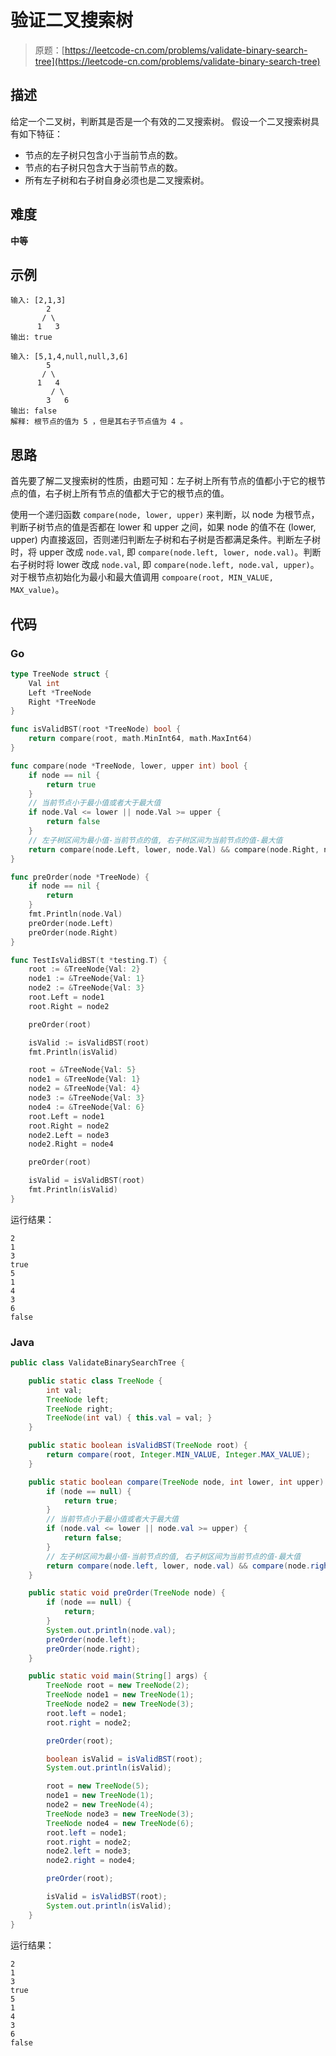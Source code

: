 # 验证二叉搜索树

> 原题：[https://leetcode-cn.com/problems/validate-binary-search-tree](https://leetcode-cn.com/problems/validate-binary-search-tree)

## 描述

给定一个二叉树，判断其是否是一个有效的二叉搜索树。
假设一个二叉搜索树具有如下特征：

* 节点的左子树只包含小于当前节点的数。
* 节点的右子树只包含大于当前节点的数。
* 所有左子树和右子树自身必须也是二叉搜索树。

## 难度

**中等**

## 示例

```
输入: [2,1,3]
        2
       / \
      1   3
输出: true
```

```
输入: [5,1,4,null,null,3,6]
        5
       / \
      1   4
         / \
        3   6
输出: false
解释: 根节点的值为 5 ，但是其右子节点值为 4 。
```

## 思路

首先要了解二叉搜索树的性质，由题可知：左子树上所有节点的值都小于它的根节点的值，右子树上所有节点的值都大于它的根节点的值。

使用一个递归函数 `compare(node, lower, upper)` 来判断，以 node 为根节点，判断子树节点的值是否都在 lower 和 upper 之间，如果 node 的值不在 (lower, upper) 内直接返回，否则递归判断左子树和右子树是否都满足条件。判断左子树时，将 upper 改成 `node.val`, 即 `compare(node.left, lower, node.val)`。判断右子树时将 lower 改成 `node.val`, 即 `compare(node.left, node.val, upper)`。对于根节点初始化为最小和最大值调用 `compoare(root, MIN_VALUE, MAX_value)`。

## 代码

### Go

```go
type TreeNode struct {
    Val int
    Left *TreeNode
    Right *TreeNode
}

func isValidBST(root *TreeNode) bool {
    return compare(root, math.MinInt64, math.MaxInt64)
}

func compare(node *TreeNode, lower, upper int) bool {
    if node == nil {
        return true
    }
    // 当前节点小于最小值或者大于最大值
    if node.Val <= lower || node.Val >= upper {
        return false
    }
    // 左子树区间为最小值-当前节点的值, 右子树区间为当前节点的值-最大值
    return compare(node.Left, lower, node.Val) && compare(node.Right, node.Val, upper)
}

func preOrder(node *TreeNode) {
    if node == nil {
        return
    }
    fmt.Println(node.Val)
    preOrder(node.Left)
    preOrder(node.Right)
}
```

```go
func TestIsValidBST(t *testing.T) {
    root := &TreeNode{Val: 2}
    node1 := &TreeNode{Val: 1}
    node2 := &TreeNode{Val: 3}
    root.Left = node1
    root.Right = node2

    preOrder(root)

    isValid := isValidBST(root)
    fmt.Println(isValid)

    root = &TreeNode{Val: 5}
    node1 = &TreeNode{Val: 1}
    node2 = &TreeNode{Val: 4}
    node3 := &TreeNode{Val: 3}
    node4 := &TreeNode{Val: 6}
    root.Left = node1
    root.Right = node2
    node2.Left = node3
    node2.Right = node4

    preOrder(root)

    isValid = isValidBST(root)
    fmt.Println(isValid)
}
```

运行结果：

```
2
1
3
true
5
1
4
3
6
false
```

### Java

```java
public class ValidateBinarySearchTree {

    public static class TreeNode {
        int val;
        TreeNode left;
        TreeNode right;
        TreeNode(int val) { this.val = val; }
    }

    public static boolean isValidBST(TreeNode root) {
        return compare(root, Integer.MIN_VALUE, Integer.MAX_VALUE);
    }

    public static boolean compare(TreeNode node, int lower, int upper) {
        if (node == null) {
            return true;
        }
        // 当前节点小于最小值或者大于最大值
        if (node.val <= lower || node.val >= upper) {
            return false;
        }
        // 左子树区间为最小值-当前节点的值, 右子树区间为当前节点的值-最大值
        return compare(node.left, lower, node.val) && compare(node.right, node.val, upper);
    }

    public static void preOrder(TreeNode node) {
        if (node == null) {
            return;
        }
        System.out.println(node.val);
        preOrder(node.left);
        preOrder(node.right);
    }

    public static void main(String[] args) {
        TreeNode root = new TreeNode(2);
        TreeNode node1 = new TreeNode(1);
        TreeNode node2 = new TreeNode(3);
        root.left = node1;
        root.right = node2;

        preOrder(root);

        boolean isValid = isValidBST(root);
        System.out.println(isValid);

        root = new TreeNode(5);
        node1 = new TreeNode(1);
        node2 = new TreeNode(4);
        TreeNode node3 = new TreeNode(3);
        TreeNode node4 = new TreeNode(6);
        root.left = node1;
        root.right = node2;
        node2.left = node3;
        node2.right = node4;

        preOrder(root);

        isValid = isValidBST(root);
        System.out.println(isValid);
    }
}
```

运行结果：

```
2
1
3
true
5
1
4
3
6
false
```


